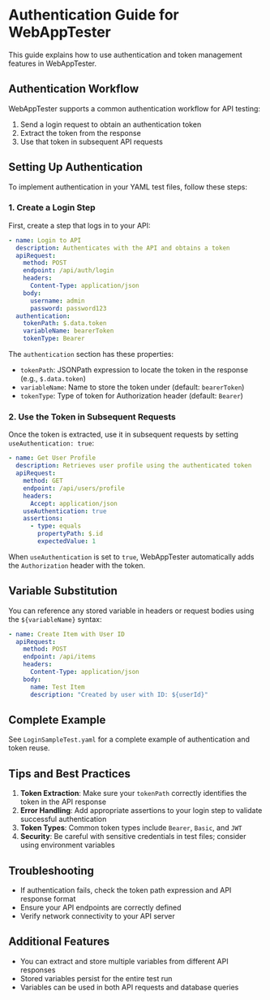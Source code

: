 # Authentication Guide for WebAppTester

This guide explains how to use authentication and token management features in WebAppTester.

## Authentication Workflow

WebAppTester supports a common authentication workflow for API testing:

1. Send a login request to obtain an authentication token
2. Extract the token from the response
3. Use that token in subsequent API requests

## Setting Up Authentication

To implement authentication in your YAML test files, follow these steps:

### 1. Create a Login Step

First, create a step that logs in to your API:

```yaml
- name: Login to API
  description: Authenticates with the API and obtains a token
  apiRequest:
    method: POST
    endpoint: /api/auth/login
    headers:
      Content-Type: application/json
    body:
      username: admin
      password: password123
  authentication:
    tokenPath: $.data.token
    variableName: bearerToken
    tokenType: Bearer
```

The `authentication` section has these properties:
- `tokenPath`: JSONPath expression to locate the token in the response (e.g., `$.data.token`)
- `variableName`: Name to store the token under (default: `bearerToken`)
- `tokenType`: Type of token for Authorization header (default: `Bearer`)

### 2. Use the Token in Subsequent Requests

Once the token is extracted, use it in subsequent requests by setting `useAuthentication: true`:

```yaml
- name: Get User Profile
  description: Retrieves user profile using the authenticated token
  apiRequest:
    method: GET
    endpoint: /api/users/profile
    headers:
      Accept: application/json
    useAuthentication: true
    assertions:
      - type: equals
        propertyPath: $.id
        expectedValue: 1
```

When `useAuthentication` is set to `true`, WebAppTester automatically adds the `Authorization` header with the token.

## Variable Substitution

You can reference any stored variable in headers or request bodies using the `${variableName}` syntax:

```yaml
- name: Create Item with User ID
  apiRequest:
    method: POST
    endpoint: /api/items
    headers:
      Content-Type: application/json
    body:
      name: Test Item
      description: "Created by user with ID: ${userId}"
```

## Complete Example

See `LoginSampleTest.yaml` for a complete example of authentication and token reuse.

## Tips and Best Practices

1. **Token Extraction**: Make sure your `tokenPath` correctly identifies the token in the API response
2. **Error Handling**: Add appropriate assertions to your login step to validate successful authentication
3. **Token Types**: Common token types include `Bearer`, `Basic`, and `JWT`
4. **Security**: Be careful with sensitive credentials in test files; consider using environment variables

## Troubleshooting

- If authentication fails, check the token path expression and API response format
- Ensure your API endpoints are correctly defined
- Verify network connectivity to your API server

## Additional Features

- You can extract and store multiple variables from different API responses
- Stored variables persist for the entire test run
- Variables can be used in both API requests and database queries
